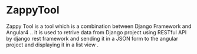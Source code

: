 # ZappyTool
Zappy Tool is a tool which is a combination between Django Framework and Angular4 .. it is used to retrive data from Django project using RESTful API by django rest framework and sending it in a JSON form to the angular project and displaying it in a list view .  
